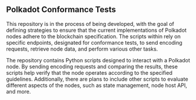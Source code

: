 ## Polkadot Conformance Tests

This repository is in the process of being developed, with the goal of defining strategies to ensure that the current implementations of Polkadot nodes adhere to the blockchain specification. The scripts within rely on specific endpoints, designated for conformance tests, to send encoding requests, retrieve node data, and perform various other tasks.

The repository contains Python scripts designed to interact with a Polkadot node. By sending encoding requests and comparing the results, these scripts help verify that the node operates according to the specified guidelines. Additionally, there are plans to include other scripts to evaluate different aspects of the nodes, such as state management, node host API, and more.
